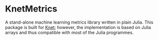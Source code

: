 # KnetMetrics

A stand-alone machine learning metrics library written in plain Julia. This package is built for [Knet](https://github.com/denizyuret/Knet.jl); however, the implementation is based on Julia arrays and thus compatible with most of the Julia programmes.
